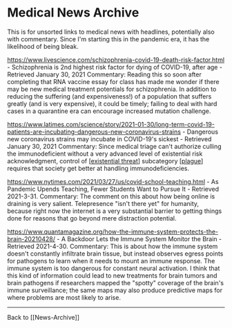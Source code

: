 # Medical News Archive

This is for unsorted links to medical news with headlines, potentially also with commentary.  Since I'm starting this in the pandemic era, it has the likelihood of being bleak.

https://www.livescience.com/schizophrenia-covid-19-death-risk-factor.html - Schizophrenia is 2nd highest risk factor for dying of COVID-19, after age - Retrieved January 30, 2021
Commentary:  Reading this so soon after completing that RNA vaccine essay for class has made me wonder if there may be new medical treatment potentials for schizophrenia.  In addition to reducing the suffering (and expensiveness!) of a population that suffers greatly (and is very expensive), it could be timely; failing to deal with hard cases in a quarantine era can encourage increased mutation challenge.

https://www.latimes.com/science/story/2021-01-30/long-term-covid-19-patients-are-incubating-dangerous-new-coronavirus-strains - Dangerous new coronavirus strains may incubate in COVID-19's sickest - Retrieved January 30, 2021
Commentary:  Since medical triage can't authorize culling the immunodeficient without a very advanced level of existential risk acknowledgment, control of [[existential threat]] subcategory [[plague]] requires that society get better at handling immunodeficiencies.

https://www.nytimes.com/2021/03/27/us/covid-school-teaching.html - As Pandemic Upends Teaching, Fewer Students Want to Pursue It - Retrieved 2021-3-31.
Commentary:  The comment on this about how being online is draining is very salient.  Telepresence "isn't there yet" for humanity, because right now the internet is a very substantial barrier to getting things done for reasons that go beyond mere distraction potential.

https://www.quantamagazine.org/how-the-immune-system-protects-the-brain-20210428/ - A Backdoor Lets the Immune System Monitor the Brain - Retrieved 2021-4-30.  Commentary:  This is about how the immune system doesn't constantly infiltrate brain tissue, but instead observes egress points for pathogens to learn when it needs to mount an immune response.  The immune system is too dangerous for constant neural activation.  I think that this kind of information could lead to new treatments for brain tumors and brain pathogens if researchers mapped the "spotty" coverage of the brain's immune surveillance; the same maps may also produce predictive maps for where problems are most likely to arise.

---
Back to [[News-Archive]]

[//begin]: # "Autogenerated link references for markdown compatibility"
[existential threat]: existential-threat.md "Existential Threat"
[plague]: plague.md "Plague"
[News Archive]: news-archive.md "News Archive"
[//end]: # "Autogenerated link references"